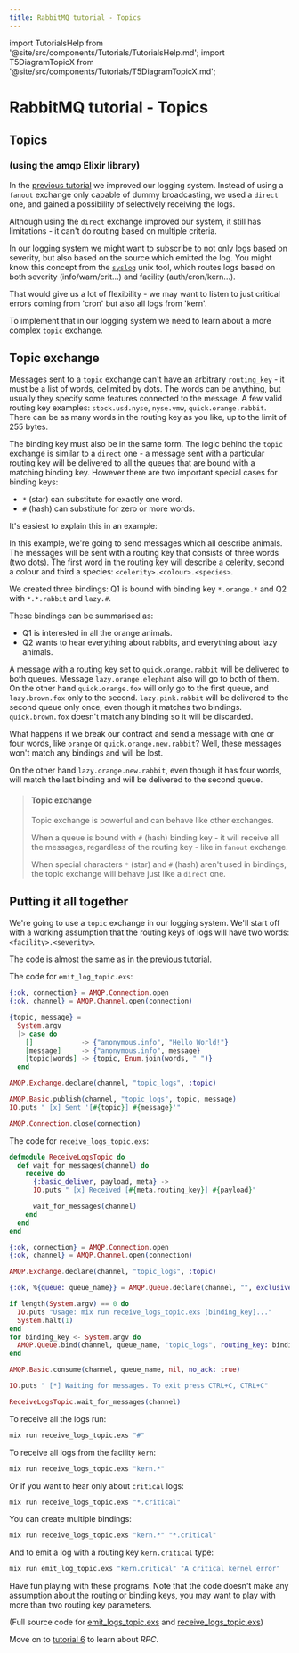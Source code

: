 ```yaml
---
title: RabbitMQ tutorial - Topics
---
```

<!--
Copyright (c) 2005-2025 Broadcom. All Rights Reserved. The term "Broadcom" refers to Broadcom Inc. and/or its subsidiaries.

All rights reserved. This program and the accompanying materials
are made available under the terms of the under the Apache License,
Version 2.0 (the "License”); you may not use this file except in compliance
with the License. You may obtain a copy of the License at

https://www.apache.org/licenses/LICENSE-2.0

Unless required by applicable law or agreed to in writing, software
distributed under the License is distributed on an "AS IS" BASIS,
WITHOUT WARRANTIES OR CONDITIONS OF ANY KIND, either express or implied.
See the License for the specific language governing permissions and
limitations under the License.
-->

import TutorialsHelp from '@site/src/components/Tutorials/TutorialsHelp.md';
import T5DiagramTopicX from '@site/src/components/Tutorials/T5DiagramTopicX.md';

# RabbitMQ tutorial - Topics

## Topics
### (using the amqp Elixir library)

<TutorialsHelp/>

In the [previous tutorial](./tutorial-four-elixir) we improved our
logging system. Instead of using a `fanout` exchange only capable of
dummy broadcasting, we used a `direct` one, and gained a possibility
of selectively receiving the logs.

Although using the `direct` exchange improved our system, it still has
limitations - it can't do routing based on multiple criteria.

In our logging system we might want to subscribe to not only logs
based on severity, but also based on the source which emitted the log.
You might know this concept from the
[`syslog`](http://en.wikipedia.org/wiki/Syslog) unix tool, which
routes logs based on both severity (info/warn/crit...) and facility
(auth/cron/kern...).

That would give us a lot of flexibility - we may want to listen to
just critical errors coming from 'cron' but also all logs from 'kern'.

To implement that in our logging system we need to learn about a more
complex `topic` exchange.


Topic exchange
--------------

Messages sent to a `topic` exchange can't have an arbitrary
`routing_key` - it must be a list of words, delimited by dots. The
words can be anything, but usually they specify some features
connected to the message. A few valid routing key examples:
`stock.usd.nyse`, `nyse.vmw`, `quick.orange.rabbit`. There can be as
many words in the routing key as you like, up to the limit of 255
bytes.

The binding key must also be in the same form. The logic behind the
`topic` exchange is similar to a `direct` one - a message sent with a
particular routing key will be delivered to all the queues that are
bound with a matching binding key. However there are two important
special cases for binding keys:

  * `*` (star) can substitute for exactly one word.
  * `#` (hash) can substitute for zero or more words.

It's easiest to explain this in an example:

<T5DiagramTopicX/>

In this example, we're going to send messages which all describe
animals. The messages will be sent with a routing key that consists of
three words (two dots). The first word in the routing key
will describe a celerity, second a colour and third a species:
`<celerity>.<colour>.<species>`.

We created three bindings: Q1 is bound with binding key `*.orange.*`
and Q2 with `*.*.rabbit` and `lazy.#`.

These bindings can be summarised as:

  * Q1 is interested in all the orange animals.
  * Q2 wants to hear everything about rabbits, and everything about lazy
    animals.

A message with a routing key set to `quick.orange.rabbit`
will be delivered to both queues. Message
`lazy.orange.elephant` also will go to both of them. On the other hand
`quick.orange.fox` will only go to the first queue, and
`lazy.brown.fox` only to the second. `lazy.pink.rabbit` will
be delivered to the second queue only once, even though it matches two bindings.
`quick.brown.fox` doesn't match any binding so it will be discarded.

What happens if we break our contract and send a message with one or
four words, like `orange` or `quick.orange.new.rabbit`? Well,
these messages won't match any bindings and will be lost.

On the other hand `lazy.orange.new.rabbit`, even though it has four
words, will match the last binding and will be delivered to the second
queue.

> #### Topic exchange
>
> Topic exchange is powerful and can behave like other exchanges.
>
> When a queue is bound with `#` (hash) binding key - it will receive
> all the messages, regardless of the routing key - like in `fanout` exchange.
>
> When special characters `*` (star) and `#` (hash) aren't used in bindings,
> the topic exchange will behave just like a `direct` one.

Putting it all together
-----------------------

We're going to use a `topic` exchange in our logging system. We'll
start off with a working assumption that the routing keys of logs will
have two words: `<facility>.<severity>`.

The code is almost the same as in the
[previous tutorial](./tutorial-four-elixir).

The code for `emit_log_topic.exs`:

```elixir
{:ok, connection} = AMQP.Connection.open
{:ok, channel} = AMQP.Channel.open(connection)

{topic, message} =
  System.argv
  |> case do
    []            -> {"anonymous.info", "Hello World!"}
    [message]     -> {"anonymous.info", message}
    [topic|words] -> {topic, Enum.join(words, " ")}
  end

AMQP.Exchange.declare(channel, "topic_logs", :topic)

AMQP.Basic.publish(channel, "topic_logs", topic, message)
IO.puts " [x] Sent '[#{topic}] #{message}'"

AMQP.Connection.close(connection)
```

The code for `receive_logs_topic.exs`:

```elixir
defmodule ReceiveLogsTopic do
  def wait_for_messages(channel) do
    receive do
      {:basic_deliver, payload, meta} ->
      IO.puts " [x] Received [#{meta.routing_key}] #{payload}"

      wait_for_messages(channel)
    end
  end
end

{:ok, connection} = AMQP.Connection.open
{:ok, channel} = AMQP.Channel.open(connection)

AMQP.Exchange.declare(channel, "topic_logs", :topic)

{:ok, %{queue: queue_name}} = AMQP.Queue.declare(channel, "", exclusive: true)

if length(System.argv) == 0 do
  IO.puts "Usage: mix run receive_logs_topic.exs [binding_key]..."
  System.halt(1)
end
for binding_key <- System.argv do
  AMQP.Queue.bind(channel, queue_name, "topic_logs", routing_key: binding_key)
end

AMQP.Basic.consume(channel, queue_name, nil, no_ack: true)

IO.puts " [*] Waiting for messages. To exit press CTRL+C, CTRL+C"

ReceiveLogsTopic.wait_for_messages(channel)
```

To receive all the logs run:

```bash
mix run receive_logs_topic.exs "#"
```

To receive all logs from the facility `kern`:

```bash
mix run receive_logs_topic.exs "kern.*"
```

Or if you want to hear only about `critical` logs:

```bash
mix run receive_logs_topic.exs "*.critical"
```

You can create multiple bindings:

```bash
mix run receive_logs_topic.exs "kern.*" "*.critical"
```

And to emit a log with a routing key `kern.critical` type:

```bash
mix run emit_log_topic.exs "kern.critical" "A critical kernel error"
```

Have fun playing with these programs. Note that the code doesn't make
any assumption about the routing or binding keys, you may want to play
with more than two routing key parameters.

(Full source code for [emit_logs_topic.exs](https://github.com/rabbitmq/rabbitmq-tutorials/blob/main/elixir/emit_log_topic.exs)
and [receive_logs_topic.exs](https://github.com/rabbitmq/rabbitmq-tutorials/blob/main/elixir/receive_logs_topic.exs))

Move on to [tutorial 6](./tutorial-six-elixir) to learn about *RPC*.
